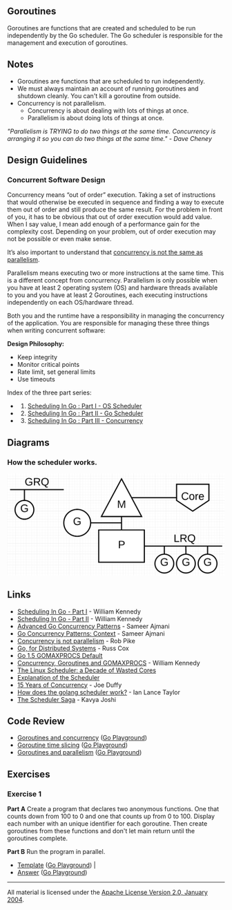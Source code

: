 ## Goroutines

Goroutines are functions that are created and scheduled to be run independently by the Go scheduler. The Go scheduler is responsible for the management and execution of goroutines.

## Notes

* Goroutines are functions that are scheduled to run independently.
* We must always maintain an account of running goroutines and shutdown cleanly. You can't kill a goroutine from outside.
* Concurrency is not parallelism.
	* Concurrency is about dealing with lots of things at once.
	* Parallelism is about doing lots of things at once.

_"Parallelism is TRYING to do two things at the same time. Concurrency is arranging it so you can do two things at the same time." - Dave Cheney_

## Design Guidelines

### Concurrent Software Design

Concurrency means “out of order” execution. Taking a set of instructions that
would otherwise be executed in sequence and finding a way to execute them out of
order and still produce the same result. For the problem in front of you, it has
to be obvious that out of order execution would add value. When I say value, I
mean add enough of a performance gain for the complexity cost. Depending on your
problem, out of order execution may not be possible or even make sense.

It’s also important to understand that [concurrency is not the same as
parallelism](https://blog.golang.org/concurrency-is-not-parallelism).

Parallelism means executing two or more instructions at the same time. This is a
different concept from concurrency. Parallelism is only possible when you have
at least 2 operating system (OS) and hardware threads available to you and you
have at least 2 Goroutines, each executing instructions independently on each
OS/hardware thread.

Both you and the runtime have a responsibility in managing the concurrency of
the application. You are responsible for managing these three things when
writing concurrent software:

**Design Philosophy:**

* Keep integrity
* Monitor critical points
* Rate limit, set general limits
* Use timeouts

Index of the three part series:

* 1) [Scheduling In Go : Part I - OS Scheduler](https://www.ardanlabs.com/blog/2018/08/scheduling-in-go-part1.html)
* 2) [Scheduling In Go : Part II - Go Scheduler](https://www.ardanlabs.com/blog/2018/08/scheduling-in-go-part2.html)
* 3) [Scheduling In Go : Part III - Concurrency](https://www.ardanlabs.com/blog/2018/12/scheduling-in-go-part3.html)

## Diagrams

### How the scheduler works.

![Scheduler](scheduler.png?v=2)

## Links

* [Scheduling In Go - Part I](https://www.ardanlabs.com/blog/2018/08/scheduling-in-go-part1.html) - William Kennedy
* [Scheduling In Go - Part II](https://www.ardanlabs.com/blog/2018/08/scheduling-in-go-part2.html) - William Kennedy
* [Advanced Go Concurrency Patterns](https://blog.golang.org/advanced-go-concurrency-patterns) - Sameer Ajmani
* [Go Concurrency Patterns: Context](https://blog.golang.org/context) - Sameer Ajmani
* [Concurrency is not parallelism](https://blog.golang.org/concurrency-is-not-parallelism) - Rob Pike
* [Go, for Distributed Systems](https://talks.golang.org/2013/distsys.slide) - Russ Cox
* [Go 1.5 GOMAXPROCS Default](https://docs.google.com/document/d/1At2Ls5_fhJQ59kDK2DFVhFu3g5mATSXqqV5QrxinasI/edit)
* [Concurrency, Goroutines and GOMAXPROCS](https://www.ardanlabs.com/blog/2014/01/concurrency-goroutines-and-gomaxprocs.html) - William Kennedy
* [The Linux Scheduler: a Decade of Wasted Cores](http://www.ece.ubc.ca/~sasha/papers/eurosys16-final29.pdf)
* [Explanation of the Scheduler](https://news.ycombinator.com/item?id=12460807)
* [15 Years of Concurrency](http://joeduffyblog.com/2016/11/30/15-years-of-concurrency/) - Joe Duffy
* [How does the golang scheduler work?](https://www.quora.com/How-does-the-golang-scheduler-work/answer/Ian-Lance-Taylor) - Ian Lance Taylor
* [The Scheduler Saga](https://www.youtube.com/watch?v=YHRO5WQGh0k) - Kavya Joshi

## Code Review

* [Goroutines and concurrency](example1/example1.go) ([Go Playground](https://play.golang.org/p/4n6G3uRDc83))
* [Goroutine time slicing](example2/example2.go) ([Go Playground](https://play.golang.org/p/QtNVo1nb4uQ))
* [Goroutines and parallelism](example3/example3.go) ([Go Playground](https://play.golang.org/p/ybZ84UcLW81))

## Exercises

### Exercise 1

**Part A** Create a program that declares two anonymous functions. One that counts down from 100 to 0 and one that counts up from 0 to 100. Display each number with an unique identifier for each goroutine. Then create goroutines from these functions and don't let main return until the goroutines complete.

**Part B** Run the program in parallel.

* [Template](exercises/template1/template1.go) ([Go Playground](https://play.golang.org/p/O0FB2gd6-7d)) |
* [Answer](exercises/exercise1/exercise1.go) ([Go Playground](https://play.golang.org/p/uZlHjwf2CXY))
___
All material is licensed under the [Apache License Version 2.0, January 2004](http://www.apache.org/licenses/LICENSE-2.0).
